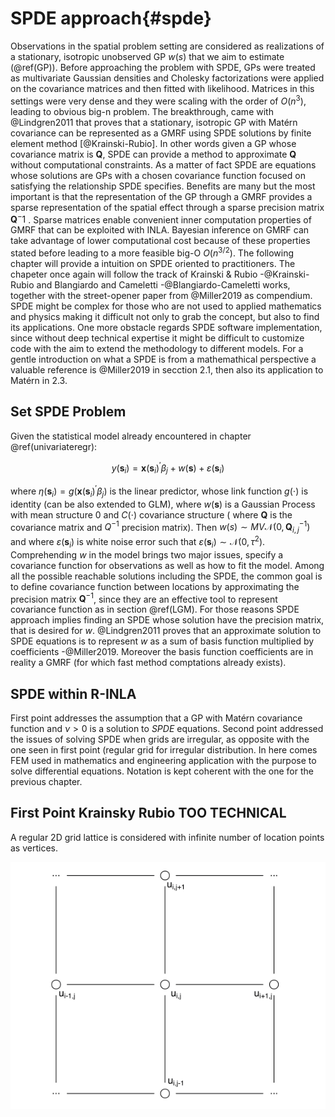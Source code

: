 # SPDE approach{#spde}

<!--  You can label chapter and section titles using `{#label}` after them, e.g., we can reference Chapter \@ref(intro). If you do not manually label them, there will be automatic labels anyway, e.g., Chapter \@ref(methods).-->

Observations in the spatial problem setting are considered as realizations of a stationary, isotropic unobserved GP $w(s)$ that we aim to estimate (\@ref(GP)). Before approaching the problem with SPDE, GPs were treated as multivariate Gaussian densities and Cholesky factorizations were applied on the covariance matrices and then fitted with likelihood. Matrices in this settings were very dense and they were scaling with the order of $O\left(n^{3}\right)$, leading to obvious big-n problem. 
The breakthrough, came with @Lindgren2011 that proves that a stationary, isotropic GP with Matérn covariance can be represented as a GMRF using SPDE solutions by finite element method [@Krainski-Rubio]. In other words given a GP whose covariance matrix is $\boldsymbol{Q}$, SPDE can provide a method to approximate $\boldsymbol{Q}$ without computational constraints. As a matter of fact SPDE are equations whose solutions are GPs with a chosen covariance function focused on satisfying the relationship SPDE specifies.
Benefits are many but the most important is that the representation of the GP through a GMRF provides a sparse representation of the spatial effect through a sparse precision matrix $\boldsymbol{Q}^-1$ . Sparse matrices enable convenient inner computation properties of GMRF that can be exploited with INLA. Bayesian inference on GMRF can take advantage of lower computational cost because of these properties stated before leading to a more feasible big-O $O\left(n^{3 / 2}\right)$. The following chapter will provide a intuition on SPDE oriented to practitioners. The chapeter once again will follow the track of Krainski & Rubio -@Krainski-Rubio and Blangiardo and Cameletti -@Blangiardo-Cameletti works, together with the street-opener paper from @Miller2019 as compendium. SPDE might be complex for those who are not used to applied mathematics and physics making it difficult not only to grab the concept, but also to find its applications. One more obstacle regards SPDE software implementation, since without deep technical expertise it might be difficult to customize code with the aim to extend the methodology to different models. For a gentle introduction on what a SPDE is from a mathemathical perspective a valuable reference is @Miller2019 in secction 2.1, then also its application to Matérn in 2.3.


##  Set SPDE Problem

Given the statistical model already encountered in chapter \@ref(univariateregr):

$$
y\left(\mathbf{s}_{i}\right)=\mathbf{x}\left(\mathbf{s}_{i}\right)^{\prime} \beta_{j}+w(\mathbf{s})+\varepsilon\left(\mathbf{s}_{i}\right)
$$

where $\eta(\mathbf{s}_{i}) = g (\mathbf{x}\left(\mathbf{s}_{i}\right)^{\prime}\beta_{j})$ is the linear predictor, whose link function $g( \cdot )$ is identity (can be also extended to GLM), where $w(\mathbf{s})$ is a Gaussian Process with mean structure 0 and $C(\cdot)$ covariance structure ( where $\boldsymbol{Q}$ is the covariance matrix and $Q^{-1}$ precision matrix). Then $w(s) \sim MV\mathcal{N}(0, \boldsymbol{Q}_{i,j}^{-1})$ and where $\varepsilon(\mathbf{s}_{i})$ is white noise error such that $\varepsilon(\mathbf{s}_{i}) \sim \mathcal{N}\left(0, \tau^{2}\right)$.
Comprehending $w$ in the model brings two major issues, specify a covariance function for observations as well as how to fit the model. Among all the possible reachable solutions including the SPDE, the common goal is to define covariance function between locations by approximating the precision matrix $\boldsymbol{Q}^{-1}$, since they are an effective tool to represent covariance function as in section \@ref(LGM).
For those reasons SPDE approach implies finding an SPDE whose solution have the precision matrix, that is desired for $w$. @Lindgren2011 proves that an approximate solution to SPDE equations is to represent $w$ as a sum of basis function multiplied by coefficients -@Miller2019. Moreover the basis function coefficients are in reality a GMRF (for which fast method comptations already exists). 

## SPDE within R-INLA 

First point addresses the assumption that a GP with Matérn covariance function and $\nu >0$ is a solution to *SPDE* equations. 
Second point addressed the issues of solving SPDE when grids are irregular, as opposite with the one seen in first point (regular grid for irregular distribution. In here comes FEM used in mathematics and engineering application with the purpose to solve differential equations. Notation is kept coherent with the one for the previous chapter.

## First Point Krainsky Rubio TOO TECHNICAL 

A regular 2D grid lattice is considered with infinite number of location points as vertices.


![lattice 2D regular grid](images/lattice.png)


